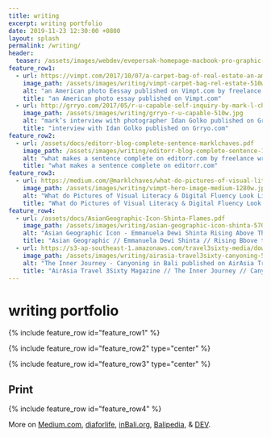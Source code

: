 ```yaml
---
title: writing
excerpt: writing portfolio
date: 2019-11-23 12:30:00 +0800
layout: splash
permalink: /writing/
header:
  teaser: /assets/images/webdev/evepersak-homepage-macbook-pro-graphic-300w.jpg
feature_row1:
  - url: https://vimpt.com/2017/10/07/a-carpet-bag-of-real-estate-an-american-confessional/
    image_path: /assets/images/writing/vimpt-carpet-bag-rel-estate-510w.jpg
    alt: "an American photo Eessay published on Vimpt.com by freelance writer mark l chaves"
    title: "an American photo essay published on Vimpt.com"
  - url: http://grryo.com/2017/05/r-u-capable-self-inquiry-by-mark-l-chaves/
    image_path: /assets/images/writing/grryo-r-u-capable-510w.jpg
    alt: "mark’s interview with photographer Idan Golko published on Grryo.com by freelance writer mark l chaves"
    title: "interview with Idan Golko published on Grryo.com"
feature_row2:
  - url: /assets/docs/editorr-blog-complete-sentence-marklchaves.pdf
    image_path: /assets/images/writing/editorr-blog-complete-sentence-1280w.jpg
    alt: "what makes a sentence complete on editorr.com by freelance writer mark l chaves"
    title: "what makes a sentence complete on editorr.com"
feature_row3:
  - url: https://medium.com/@marklchaves/what-do-pictures-of-visual-literacy-digital-fluency-look-like-fbec00b2c591
    image_path: /assets/images/writing/vimpt-hero-image-medium-1280w.jpg
    alt: "What do Pictures of Visual Literacy & Digital Fluency Look Like? by freelance writer mark l chaves"
    title: "What do Pictures of Visual Literacy & Digital Fluency Look Like?"
feature_row4:
  - url: /assets/docs/AsianGeographic-Icon-Shinta-Flames.pdf
    image_path: /assets/images/writing/asian-geographic-icon-shinta-570w.jpg
    alt: "Asian Geographic Icon - Emmanuela Dewi Shinta Rising Above The Flames by freelance writer mark l chaves"
    title: "Asian Geographic // Emmanuela Dewi Shinta // Rising Bbove the Flames"
  - url: https://s3-ap-southeast-1.amazonaws.com/travel3sixty-media/download/magazines/2016/May/files/assets/basic-html/index.html#68
    image_path: /assets/images/writing/airasia-travel3sixty-canyoning-570w.jpg
    alt: "The Inner Journey - Canyoning in Bali published on AirAsia Travel 3Sixty Magazine by freelance writer mark l chaves"
    title: "AirAsia Travel 3Sixty Magazine // The Inner Journey // Canyoning in Bali"
---
```

# writing portfolio

{% include feature_row id="feature_row1" %}

{% include feature_row id="feature_row2" type="center" %}

{% include feature_row id="feature_row3" type="center" %}

## Print
{% include feature_row id="feature_row4" %}

More on [Medium.com](https://medium.com/@marklchaves), [diaforlife](http://diaforlife.com/authors/123), [inBali.org](http://www.inbali.org/author/mark_chaves/), [Balipedia](https://balipedia.com/profile/marklchaves), & [DEV](https://dev.to/marklchaves).